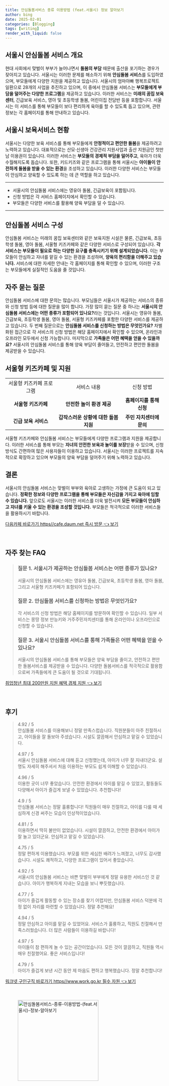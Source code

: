 ```yaml
---
title: 안심돌봄서비스 종류 이용방법 (feat.서울시) 정보 알아보기
author: bing
date: 2025-02-01
categories: [Blogging]
tags: [writing]
render_with_liquid: false
---
```



<h2 id='서울시_안심돌봄_서비스 개요'>서울시 안심돌봄 서비스 개요</h2>

<p>현대 사회에서 맞벌이 부부가 늘어나면서 <b>돌봄의 부담</b> 때문에 출산을 포기하는 경우가 잦아지고 있습니다. 서울시는 이러한 문제를 해소하기 위해 <b>안심돌봄 서비스</b>를 도입하였으며, 부모들에게 다양한 지원을 제공하고 있습니다. 서울시의 엄마아빠 행복프로젝트 일환으로 28개의 사업을 추진하고 있으며, 이 중에서 안심돌봄 서비스는 <b>부모들에게 부담을 덜어주는 다양한 프로그램</b>을 제공하고 있습니다. 이러한 서비스는 <b>미래의 꿈집 보육센터</b>, 긴급보육 서비스, 영아 및 초등학생 돌봄, 어린이집 전담반 등을 포함합니다. 서울시는 이 서비스를 통해 부모들이 보다 편리하게 육아를 할 수 있도록 돕고 있으며, 관련 정보는 각 홈페이지를 통해 안내하고 있습니다.</p>

<h2 id='서울시_보육서비스_현황'>서울시 보육서비스 현황</h2>

<p>서울시는 다양한 보육 서비스를 통해 부모들에게 <b>안정적이고 편안한 돌봄</b>을 제공하려고 노력하고 있습니다. 대표적으로는 산모·신생아 건강관리 지원사업과 출산 지원금인 첫만남 이용권이 있습니다. 이러한 서비스는 <b>부모들의 경제적 부담을 덜어주고</b>, 육아가 더욱 수월해지도록 돕습니다. 또한, 키드키즈와 같은 프로그램을 통해 서울시는 <b>아이들이 안전하게 돌봄을 받을 수 있는 환경</b>을 조성하고 있습니다. 이러한 다양한 서비스는 부모들이 안심하고 양육할 수 있도록 하는 데 큰 역할을 하고 있습니다.</p>

<hr />

<ul>
    <li>서울시의 안심돌봄 서비스에는 영유아 돌봄, 긴급보육이 포함됩니다.</li>
    <li>신청 방법은 각 서비스 홈페이지에서 확인할 수 있습니다.</li>
    <li>부모들은 다양한 서비스를 활용해 양육 부담을 덜 수 있습니다.</li>
</ul>

<hr />

<h2 id='안심돌봄_서비스_구성'>안심돌봄 서비스 구성</h2>

<p>안심돌봄 서비스는 미래의 꿈집 보육센터와 같은 보육지원 시설은 물론, 긴급보육, 초등학생 돌봄, 영아 돌봄, 서울형 키즈카페와 같은 다양한 서비스로 구성되어 있습니다. <b>각 서비스는 부모들이 필요로 하는 다양한 요구를 충족시키기 위해 설계되었습니다.</b> 이는 부모들이 안심하고 자녀를 맡길 수 있는 환경을 조성하며, <b>양육의 편리함을 더해주고 있습니다.</b> 서비스에 대한 자세한 안내는 각 홈페이지를 통해 확인할 수 있으며, 이러한 구조는 부모들에게 실질적인 도움을 줄 것입니다.</p>

<h2 id='자주_묻는_질문'>자주 묻는 질문</h2>

<p>안심돌봄 서비스에 대한 문의는 많습니다. 부모님들은 서울시가 제공하는 서비스의 종류와 신청 방법 등에 대한 질문을 많이 합니다. 가장 많이 묻는 질문 중 하나는 <b>서울시의 안심돌봄 서비스에는 어떤 종류가 포함되어 있나요?</b>라는 것입니다. 서울시는 영유아 돌봄, 긴급보육, 초등학생 돌봄, 영아 돌봄, 서울형 키즈카페를 포함한 다양한 서비스를 제공하고 있습니다. 두 번째 질문으로는 <b>안심돌봄 서비스를 신청하는 방법은 무엇인가요?</b> 차별화된 접근으로 각 서비스의 신청 방법은 해당 홈페이지에서 확인할 수 있으며, 온라인과 오프라인 모두에서 신청 가능합니다. 마지막으로 <b>가족들은 어떤 혜택을 얻을 수 있을까요?</b> 서울시의 안심돌봄 서비스를 통해 양육 부담이 줄어들고, 안전하고 편안한 돌봄을 제공받을 수 있습니다.</p>

<h2 id='서울형_키즈카페_및_지원'>서울형 키즈카페 및 지원</h2>

<table>
    <tr>
        <td style="text-align: center; height: 17px;">서울형 키즈카페 프로그램</td>
        <td style="text-align: center; height: 17px;">서비스 내용</td>
        <td style="text-align: center; height: 17px;">신청 방법</td>
    </tr>
    <tr>
        <td style="text-align: center; height: 17px;"><b>서울형 키즈카페</b></td>
        <td style="text-align: center; height: 17px;"><b>안전한 놀이 환경 제공</b></td>
        <td style="text-align: center; height: 17px;"><b>홈페이지를 통해 신청</b></td>
    </tr>
    <tr>
        <td style="text-align: center; height: 17px;"><b>긴급 보육 서비스</b></td>
        <td style="text-align: center; height: 17px;"><b>갑작스러운 상황에 대한 돌봄 지원</b></td>
        <td style="text-align: center; height: 17px;"><b>주민 자치센터에 문의</b></td>
    </tr>
</table>

<p>서울형 키즈카페와 안심돌봄 서비스는 부모들에게 다양한 프로그램과 지원을 제공합니다. 이러한 서비스를 통해 부모는 <b>자녀의 안전한 보육과 놀이를 보장</b>받을 수 있으며, 신청 방식도 간편하여 많은 사용자들이 이용하고 있습니다. 서울시는 이러한 프로젝트를 지속적으로 확장하고 있으며 부모들의 양육 부담을 덜어주기 위해 노력하고 있습니다.</p>

<h2 id='결론'>결론</h2>

<p>서울시의 안심돌봄 서비스는 맞벌이 부부와 육아로 고생하는 가정에 큰 도움이 되고 있습니다. <b>정확한 정보와 다양한 프로그램을 통해 부모들은 자신감을 가지고 육아에 임할 수 있습니다.</b> 앞으로도 서울시는 이러한 서비스를 더욱 발전시켜 <b>모든 부모들이 안심하고 자녀를 키울 수 있는 환경을 조성할 것입니다.</b> 부모들은 적극적으로 이러한 서비스들을 활용하시기 바랍니다.</p>


<p><a class="click-button" title="다음카페 바로가기 https//cafe.daum.net 즉시 방문" href="https://blackassets.github.io/posts/%EB%8B%A4%EC%9D%8C%EC%B9%B4%ED%8E%98-%EB%B0%94%EB%A1%9C%EA%B0%80%EA%B8%B0-httpscafe.daum.net-%EC%A6%89%EC%8B%9C-%EB%B0%A9%EB%AC%B8/" rel="dofollow">다음카페 바로가기 https//cafe.daum.net 즉시 방문 👈 보기</a></p><br>
<h2 id='자주_찾는_FAQ'>자주 찾는 FAQ</h2>
<div itemscope="" itemtype="https://schema.org/FAQPage"> 
<blockquote> 
<div itemscope="" itemprop="mainEntity" itemtype="https://schema.org/Question"> 
<h3 itemprop="name">질문 1. 서울시가 제공하는 안심돌봄 서비스는 어떤 종류가 있나요?</h3> 
<div itemscope="" itemprop="acceptedAnswer" itemtype="https://schema.org/Answer"> 
<span itemprop="text"> 
<p>서울시의 안심돌봄 서비스에는 영유아 돌봄, 긴급보육, 초등학생 돌봄, 영아 돌봄, 그리고 서울형 키즈카페가 포함되어 있습니다.</p> 
</span> 
</div> 
</div> 

<div itemscope="" itemprop="mainEntity" itemtype="https://schema.org/Question"> 
<h3 itemprop="name">질문 2. 안심돌봄 서비스를 신청하는 방법은 무엇인가요?</h3> 
<div itemscope="" itemprop="acceptedAnswer" itemtype="https://schema.org/Answer"> 
<span itemprop="text"> 
<p>각 서비스의 신청 방법은 해당 홈페이지를 방문하여 확인할 수 있습니다. 일부 서비스는 몽땅 정보 만능키와 거주주민자치센터를 통해 온라인이나 오프라인으로 신청할 수 있습니다.</p> 
</span> 
</div> 
</div> 

<div itemscope="" itemprop="mainEntity" itemtype="https://schema.org/Question"> 
<h3 itemprop="name">질문 3. 서울시 안심돌봄 서비스를 통해 가족들은 어떤 혜택을 얻을 수 있나요?</h3> 
<div itemscope="" itemprop="acceptedAnswer" itemtype="https://schema.org/Answer"> 
<span itemprop="text"> 
<p>서울시의 안심돌봄 서비스를 통해 부모들은 양육 부담을 줄이고, 안전하고 편안한 돌봄서비스를 제공받을 수 있습니다. 다양한 돌봄서비스를 적극적으로 활용함으로써 가족들에게 큰 도움이 될 것으로 기대됩니다.</p> 
</span> 
</div> 
</div> 
</blockquote> 
</div>
<p><a class="click-button" title="취업청년 최대 200만원 지원 혜택 경제 지원" href="https://blackassets.github.io/posts/%EC%B7%A8%EC%97%85%EC%B2%AD%EB%85%84-%EC%B5%9C%EB%8C%80-200%EB%A7%8C%EC%9B%90-%EC%A7%80%EC%9B%90-%ED%98%9C%ED%83%9D-%EA%B2%BD%EC%A0%9C-%EC%A7%80%EC%9B%90/" rel="dofollow">취업청년 최대 200만원 지원 혜택 경제 지원 👈 보기</a></p><br>
<h2 id='후기'>후기</h2>
<div itemscope itemtype="https://schema.org/Product">
  <blockquote>
  <div itemprop="review" itemscope itemtype="https://schema.org/Review">
      <div itemprop="reviewRating" itemscope itemtype="https://schema.org/Rating"> <span itemprop="ratingValue">4.92</span> / <span itemprop="bestRating">5</span> </div>
      <span itemprop="reviewBody">안심돌봄 서비스를 이용해보니 정말 만족스럽습니다. 직원분들이 아주 친절하시고, 아이들을 잘 돌보아 주셨습니다. 시설도 깔끔해서 안심하고 맡길 수 있었습니다.</span>
  </div>
  <br>
  <div itemprop="review" itemscope itemtype="https://schema.org/Review">
      <div itemprop="reviewRating" itemscope itemtype="https://schema.org/Rating"> <span itemprop="ratingValue">4.97</span> / <span itemprop="bestRating">5</span> </div>
      <span itemprop="reviewBody">서울시 안심돌봄 서비스에 대해 듣고 신청했는데, 아이가 너무 잘 지내더군요. 설명도 자세히 해주셔서 처음 이용하는 부모도 쉽게 이해할 수 있었습니다.</span>
  </div>
  <br>
  <div itemprop="review" itemscope itemtype="https://schema.org/Review">
      <div itemprop="reviewRating" itemscope itemtype="https://schema.org/Rating"> <span itemprop="ratingValue">4.96</span> / <span itemprop="bestRating">5</span> </div>
      <span itemprop="reviewBody">이용한 곳이 너무 좋았습니다. 안전한 환경에서 아이를 맡길 수 있었고, 활동들도 다양해서 아이가 즐겁게 보낼 수 있었습니다. 추천합니다!</span>
  </div>
  <br>
  <div itemprop="review" itemscope itemtype="https://schema.org/Review">
      <div itemprop="reviewRating" itemscope itemtype="https://schema.org/Rating"> <span itemprop="ratingValue">4.9</span> / <span itemprop="bestRating">5</span> </div>
      <span itemprop="reviewBody">안심돌봄 서비스는 정말 훌륭합니다! 직원들이 매우 친절하고, 아이를 다룰 때 세심하게 신경 써주는 모습이 인상적이었습니다.</span>
  </div>
  <br>
  <div itemprop="review" itemscope itemtype="https://schema.org/Review">
      <div itemprop="reviewRating" itemscope itemtype="https://schema.org/Rating"> <span itemprop="ratingValue">4.81</span> / <span itemprop="bestRating">5</span> </div>
      <span itemprop="reviewBody">이용하면서 딱히 불만이 없었습니다. 시설이 깔끔하고, 안전한 환경에서 아이가 잘 놀고 있더군요. 안심하고 맡길 수 있었습니다.</span>
  </div>
  <br>
  <div itemprop="review" itemscope itemtype="https://schema.org/Review">
      <div itemprop="reviewRating" itemscope itemtype="https://schema.org/Rating"> <span itemprop="ratingValue">4.75</span> / <span itemprop="bestRating">5</span> </div>
      <span itemprop="reviewBody">정말 편하게 이용했습니다. 부모를 위한 세심한 배려가 느껴졌고, 너무도 감사했습니다. 시설도 쾌적하고, 다양한 프로그램이 있어서 좋았습니다.</span>
  </div>
  <br>
  <div itemprop="review" itemscope itemtype="https://schema.org/Review">
      <div itemprop="reviewRating" itemscope itemtype="https://schema.org/Rating"> <span itemprop="ratingValue">4.92</span> / <span itemprop="bestRating">5</span> </div>
      <span itemprop="reviewBody">서울시의 안심돌봄 서비스는 바쁜 맞벌이 부부에게 정말 유용한 서비스인 것 같습니다. 아이가 행복하게 지내는 모습을 보니 뿌듯했습니다.</span>
  </div>
  <br>
  <div itemprop="review" itemscope itemtype="https://schema.org/Review">
      <div itemprop="reviewRating" itemscope itemtype="https://schema.org/Rating"> <span itemprop="ratingValue">4.77</span> / <span itemprop="bestRating">5</span> </div>
      <span itemprop="reviewBody">아이가 즐겁게 활동할 수 있는 장소를 찾기 어렵지만, 안심돌봄 서비스 덕분에 걱정 없이 자리를 마련할 수 있었습니다. 정말 추천해요!</span>
  </div>
  <br>
  <div itemprop="review" itemscope itemtype="https://schema.org/Review">
      <div itemprop="reviewRating" itemscope itemtype="https://schema.org/Rating"> <span itemprop="ratingValue">4.94</span> / <span itemprop="bestRating">5</span> </div>
      <span itemprop="reviewBody">정말 안심하고 아이를 맡길 수 있었어요. 서비스가 훌륭하고, 직원도 친절해서 만족스러웠습니다. 더 많은 사람들이 이용하길 바랍니다!</span>
  </div>
  <br>
  <div itemprop="review" itemscope itemtype="https://schema.org/Review">
      <div itemprop="reviewRating" itemscope itemtype="https://schema.org/Rating"> <span itemprop="ratingValue">4.97</span> / <span itemprop="bestRating">5</span> </div>
      <span itemprop="reviewBody">아이들이 참 편하게 놀 수 있는 공간이었습니다. 모든 것이 깔끔하고, 직원들 역시 매우 친절했어요. 좋은 서비스입니다!</span>
  </div>
  <br>
  <div itemprop="review" itemscope itemtype="https://schema.org/Review">
      <div itemprop="reviewRating" itemscope itemtype="https://schema.org/Rating"> <span itemprop="ratingValue">4.79</span> / <span itemprop="bestRating">5</span> </div>
      <span itemprop="reviewBody">아이가 즐겁게 보낸 시간 동안 제 마음도 편하고 행복했습니다. 정말 추천합니다!</span>
  </div>
  </blockquote>
</div>
<p><a class="click-button" title="워크넷 구인구직 바로가기 https//www.work.go.kr 필수 자원" href="https://blackassets.github.io/posts/%EC%9B%8C%ED%81%AC%EB%84%B7-%EA%B5%AC%EC%9D%B8%EA%B5%AC%EC%A7%81-%EB%B0%94%EB%A1%9C%EA%B0%80%EA%B8%B0-httpswww.work.go.kr-%ED%95%84%EC%88%98-%EC%9E%90%EC%9B%90/" rel="dofollow">워크넷 구인구직 바로가기 https//www.work.go.kr 필수 자원 👈 보기</a></p><br>
<figure class="image"><img src="https://blackassets.github.io/assets/img/thumbnail/안심돌봄서비스-종류-이용방법-(feat.서울시)-정보-알아보기.webp" alt="안심돌봄서비스-종류-이용방법-(feat.서울시)-정보-알아보기" width="256" height="256"></figure>